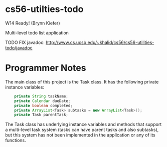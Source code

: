 cs56-utilties-todo
==================

W14 Ready! (Brynn Kiefer)

Multi-level todo list application

TODO FIX javadoc: http://www.cs.ucsb.edu/~khalid/cs56/cs56-utilities-todo/javadoc

Programmer Notes
================

The main class of this project is the Task class. It has the following private instance variables:

```java
	private String taskName;
	private Calendar dueDate;
	private boolean completed;
	private ArrayList<Task> subtasks = new ArrayList<Task>();
	private Task parentTask;

```

The Task class has underlying instance variables and methods that support a multi-level task system (tasks can have parent tasks and also subtasks), but this system has not been implemented in the application or any of its functions.
